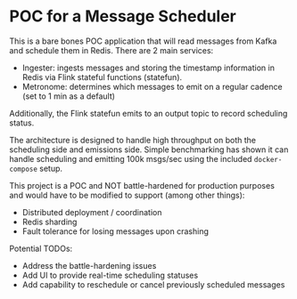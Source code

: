 # POC for a Message Scheduler
This is a bare bones POC application that will read messages from Kafka and schedule them in Redis. There are 2 main services:

* Ingester: ingests messages and storing the timestamp information in Redis via Flink stateful functions (statefun). 
* Metronome: determines which messages to emit on a regular cadence (set to 1 min as a default)

Additionally, the Flink statefun emits to an output topic to record scheduling status.

The architecture is designed to handle high throughput on both the scheduling side and emissions side. Simple benchmarking has shown it can handle scheduling and emitting 100k msgs/sec using the included `docker-compose` setup. 

This project is a POC and NOT battle-hardened for production purposes and would have to be modified to support (among other things):
* Distributed deployment / coordination
* Redis sharding
* Fault tolerance for losing messages upon crashing

Potential TODOs:
* Address the battle-hardening issues
* Add UI to provide real-time scheduling statuses
* Add capability to reschedule or cancel previously scheduled messages

